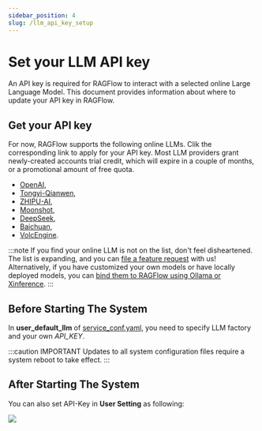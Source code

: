 ```yaml
---
sidebar_position: 4
slug: /llm_api_key_setup
---
```


# Set your LLM API key

An API key is required for RAGFlow to interact with a selected online Large Language Model. This document provides information about where to update your API key in RAGFlow.

## Get your API key

For now, RAGFlow supports the following online LLMs. Clik the corresponding link to apply for your API key. Most LLM providers grant newly-created accounts trial credit, which will expire in a couple of months, or a promotional amount of free quota.

- [OpenAI](https://platform.openai.com/login?launch),
- [Tongyi-Qianwen](https://dashscope.console.aliyun.com/model), 
- [ZHIPU-AI](https://open.bigmodel.cn/),
- [Moonshot](https://platform.moonshot.cn/docs),
- [DeepSeek](https://platform.deepseek.com/api-docs/),
- [Baichuan](https://www.baichuan-ai.com/home),
- [VolcEngine](https://www.volcengine.com/docs/82379).

:::note
If you find your online LLM is not on the list, don't feel disheartened. The list is expanding, and you can [file a feature request](https://github.com/infiniflow/ragflow/issues/new?assignees=&labels=feature+request&projects=&template=feature_request.yml&title=%5BFeature+Request%5D%3A+) with us! Alternatively, if you have customized your own models or have locally deployed models, you can [bind them to RAGFlow using Ollama or Xinference](./deploy_local_llm.md).
:::

## Before Starting The System

In **user_default_llm** of [service_conf.yaml](https://github.com/infiniflow/ragflow/blob/main/docker/service_conf.yaml), you need to specify LLM factory and your own _API_KEY_. 

:::caution IMPORTANT
Updates to all system configuration files require a system reboot to take effect.
:::



## After Starting The System

You can also set API-Key in **User Setting** as following:

![](https://github.com/infiniflow/ragflow/assets/12318111/e4e4066c-e964-45ff-bd56-c3fc7fb18bd3)

